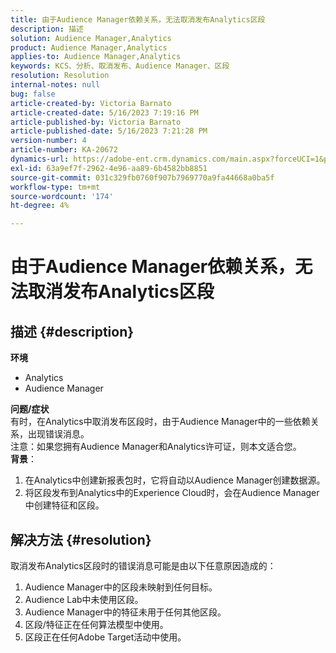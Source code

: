 ```yaml
---
title: 由于Audience Manager依赖关系，无法取消发布Analytics区段
description: 描述
solution: Audience Manager,Analytics
product: Audience Manager,Analytics
applies-to: Audience Manager,Analytics
keywords: KCS、分析、取消发布、Audience Manager、区段
resolution: Resolution
internal-notes: null
bug: false
article-created-by: Victoria Barnato
article-created-date: 5/16/2023 7:19:16 PM
article-published-by: Victoria Barnato
article-published-date: 5/16/2023 7:21:28 PM
version-number: 4
article-number: KA-20672
dynamics-url: https://adobe-ent.crm.dynamics.com/main.aspx?forceUCI=1&pagetype=entityrecord&etn=knowledgearticle&id=08620c86-1ef4-ed11-8848-6045bd006ce9
exl-id: 63a9ef7f-2962-4e96-aa89-6b4582bb8851
source-git-commit: 031c329fb0760f907b7969770a9fa44668a0ba5f
workflow-type: tm+mt
source-wordcount: '174'
ht-degree: 4%

---
```


# 由于Audience Manager依赖关系，无法取消发布Analytics区段

## 描述 {#description}

<b>环境</b>
- Analytics
- Audience Manager

<b>问题/症状</b><br>有时，在Analytics中取消发布区段时，由于Audience Manager中的一些依赖关系，出现错误消息。<br>注意：如果您拥有Audience Manager和Analytics许可证，则本文适合您。
 <br><b>背景</b>：
1. 在Analytics中创建新报表包时，它将自动以Audience Manager创建数据源。
2. 将区段发布到Analytics中的Experience Cloud时，会在Audience Manager中创建特征和区段。



## 解决方法 {#resolution}


取消发布Analytics区段时的错误消息可能是由以下任意原因造成的：

1. Audience Manager中的区段未映射到任何目标。
2. Audience Lab中未使用区段。
3. Audience Manager中的特征未用于任何其他区段。
4. 区段/特征正在任何算法模型中使用。
5. 区段正在任何Adobe Target活动中使用。
